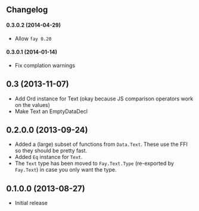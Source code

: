 ## Changelog

#### 0.3.0.2 (2014-04-29)

* Allow `fay 0.20`

#### 0.3.0.1 (2014-01-14)

* Fix complation warnings

## 0.3 (2013-11-07)

* Add Ord instance for Text (okay because JS comparison operators work on the values)
* Make Text an EmptyDataDecl

## 0.2.0.0 (2013-09-24)

* Added a (large) subset of functions from `Data.Text`. These use the FFI so they should be pretty fast.
* Added `Eq` instance for `Text`.
* The `Text` type has been moved to `Fay.Text.Type` (re-exported by `Fay.Text`) in case you only want the type.

## 0.1.0.0 (2013-08-27)

* Initial release
